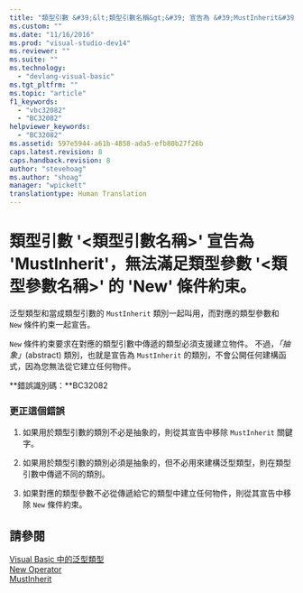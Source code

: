 ```yaml
---
title: "類型引數 &#39;&lt;類型引數名稱&gt;&#39; 宣告為 &#39;MustInherit&#39;，無法滿足類型參數 &#39;&lt;類型參數名稱&gt;&#39; 的 &#39;New&#39; 條件約束。 | Microsoft Docs"
ms.custom: ""
ms.date: "11/16/2016"
ms.prod: "visual-studio-dev14"
ms.reviewer: ""
ms.suite: ""
ms.technology: 
  - "devlang-visual-basic"
ms.tgt_pltfrm: ""
ms.topic: "article"
f1_keywords: 
  - "vbc32082"
  - "BC32082"
helpviewer_keywords: 
  - "BC32082"
ms.assetid: 597e5944-a61b-4858-ada5-efb80b27f26b
caps.latest.revision: 8
caps.handback.revision: 8
author: "stevehoag"
ms.author: "shoag"
manager: "wpickett"
translationtype: Human Translation
---
```

# 類型引數 &#39;&lt;類型引數名稱&gt;&#39; 宣告為 &#39;MustInherit&#39;，無法滿足類型參數 &#39;&lt;類型參數名稱&gt;&#39; 的 &#39;New&#39; 條件約束。
泛型類型和當成類型引數的 `MustInherit` 類別一起叫用，而對應的類型參數和 `New` 條件約束一起宣告。  
  
 `New` 條件約束要求在對應的類型引數中傳遞的類型必須支援建立物件。 不過，*「抽象」*\(abstract\) 類別，也就是宣告為 `MustInherit` 的類別，不會公開任何建構函式，因為您無法從它建立任何物件。  
  
 **錯誤識別碼：**BC32082  
  
### 更正這個錯誤  
  
1.  如果用於類型引數的類別不必是抽象的，則從其宣告中移除 `MustInherit` 關鍵字。  
  
2.  如果用於類型引數的類別必須是抽象的，但不必用來建構泛型類型，則在類型引數中傳遞不同的類別。  
  
3.  如果對應的類型參數不必從傳遞給它的類型中建立任何物件，則從其宣告中移除 `New` 條件約束。  
  
## 請參閱  
 [Visual Basic 中的泛型類型](../../visual-basic/programming-guide/language-features/data-types/generic-types.md)   
 [New Operator](../../visual-basic/language-reference/operators/new-operator.md)   
 [MustInherit](../../visual-basic/language-reference/modifiers/mustinherit.md)
